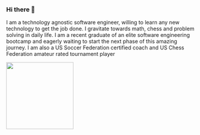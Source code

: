 ### Hi there 👋

I am a technology agnostic software engineer, willing to learn any new technology to get the job done. I gravitate towards math, chess and problem solving in daily life. I am a recent graduate of an elite software engineering bootcamp and eagerly waiting to start the next phase of this amazing journey. I am also a US Soccer Federation certified coach and US Chess Federation amateur rated tournament player

<img height="180em" src="https://github-readme-stats.vercel.app/api?username=shams1987&show_icons=true&hide_border=true&&count_private=true&include_all_commits=true" />

<!--
**shams1987/shams1987** is a ✨ _special_ ✨ repository because its `README.md` (this file) appears on your GitHub profile.

Here are some ideas to get you started:

- 🔭 I’m currently working on ...
- 🌱 I’m currently learning ...
- 👯 I’m looking to collaborate on ...
- 🤔 I’m looking for help with ...
- 💬 Ask me about ...
- 📫 How to reach me: ...
- 😄 Pronouns: ...
- ⚡ Fun fact: ...
-->
